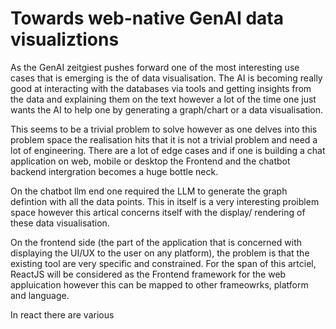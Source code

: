 # Towards web-native GenAI data visualiztions

As the GenAI zeitgiest pushes forward one of the most interesting use cases that is emerging is the of data visualisation. The AI is becoming really good at interacting with the databases via tools and getting insights from the data and explaining them on the text however a lot of the time one just wants the AI to help one by generating a graph/chart or a data visualisation. 

This seems to be a trivial problem to solve however as one delves into this problem space the realisation hits that it is not a trivial problem and need a lot of engineering. There are a lot of edge cases and if one is building a chat application on web, mobile or desktop the Frontend and the chatbot backend intergration becomes a huge bottle neck. 

On the chatbot llm end one required the LLM to generate the graph defintion with all the data points. This in itself is a very interesting proiblem space however this artical concerns itself with the display/ rendering of these data visualisation.

On the frontend side (the part of the application that is concerned with displaying the UI/UX to the user on any platform), the problem is that the existing tool are very specific and constrained. For the span of this artciel, ReactJS will be considered as the Frontend framework for the web appluication however this can be mapped to other frameowrks, platform and language.

In react there are various 
